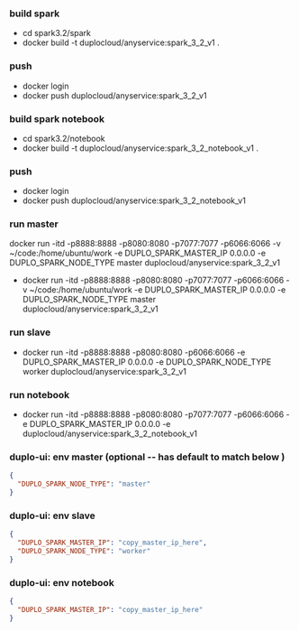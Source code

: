 ### build  spark
* cd spark3.2/spark
* docker build -t duplocloud/anyservice:spark_3_2_v1 .
### push
* docker login
* docker push duplocloud/anyservice:spark_3_2_v1

### build  spark notebook
* cd spark3.2/notebook
* docker build -t duplocloud/anyservice:spark_3_2_notebook_v1 .
### push
* docker login
* docker push duplocloud/anyservice:spark_3_2_notebook_v1


### run master
docker run -itd -p8888:8888 -p8080:8080 -p7077:7077 -p6066:6066 -v ~/code:/home/ubuntu/work  -e DUPLO_SPARK_MASTER_IP 0.0.0.0 -e DUPLO_SPARK_NODE_TYPE master duplocloud/anyservice:spark_3_2_v1

* docker run -itd -p8888:8888 -p8080:8080 -p7077:7077 -p6066:6066 -v ~/code:/home/ubuntu/work  -e DUPLO_SPARK_MASTER_IP 0.0.0.0 -e DUPLO_SPARK_NODE_TYPE master duplocloud/anyservice:spark_3_2_v1
### run slave
*  docker run -itd -p8888:8888 -p8080:8080   -p6066:6066  -e DUPLO_SPARK_MASTER_IP 0.0.0.0 -e DUPLO_SPARK_NODE_TYPE worker duplocloud/anyservice:spark_3_2_v1
### run notebook
*  docker run -itd -p8888:8888 -p8080:8080 -p7077:7077  -p6066:6066  -e DUPLO_SPARK_MASTER_IP 0.0.0.0 -e duplocloud/anyservice:spark_3_2_notebook_v1



### duplo-ui: env master (optional -- has default to match below )
```json
{ 
  "DUPLO_SPARK_NODE_TYPE": "master"
}

```

###  duplo-ui: env slave

```json
{
  "DUPLO_SPARK_MASTER_IP": "copy_master_ip_here",
  "DUPLO_SPARK_NODE_TYPE": "worker"
}

```


###  duplo-ui: env notebook

```json
{
  "DUPLO_SPARK_MASTER_IP": "copy_master_ip_here" 
}

```